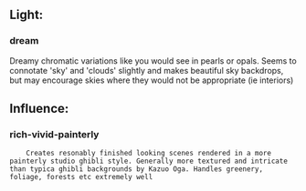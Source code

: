 ## Light:
### dream
Dreamy chromatic variations like you would see in pearls or opals. Seems to connotate 'sky' and 'clouds' slightly and makes beautiful sky backdrops, but may encourage skies where they would not be appropriate (ie interiors)

## Influence:
### rich-vivid-painterly
		Creates resonably finished looking scenes rendered in a more painterly studio ghibli style. Generally more textured and intricate than typica ghibli backgrounds by Kazuo Oga. Handles greenery, foliage, forests etc extremely well
